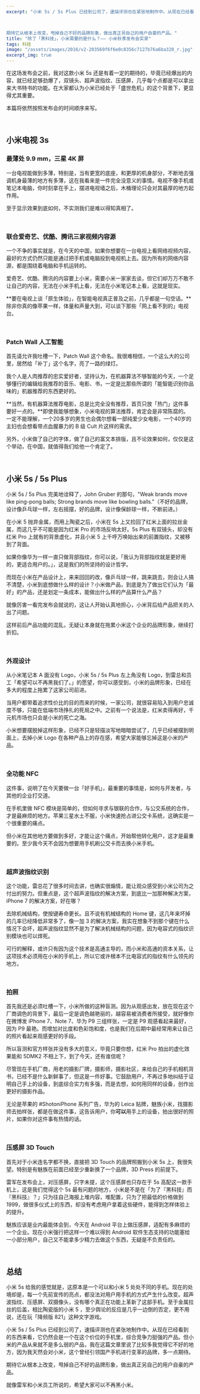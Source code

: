 ```yaml
---
excerpt: "小米 5s / 5s Plus 已经到公司了，速描评测也在紧张地制作中。从现在已经看到的东西来看，它仍然会是一个在这个价位的手机里，综合竞争力挺强的产品。但小米的产品从来就不是多么弱的产品，我在这篇文章里说了比较多我觉得它不好的地方，因为我天然会对小米，这个曾经引领国产手机进行变革的品牌，多一点期待。期待它从根本上改变，甩掉自己不好的品牌形象，做出真正另自己的用户自豪的产品。



期待它从根本上改变，甩掉自己不好的品牌形象，做出真正另自己的用户自豪的产品。"
title: "除了「黑科技」，小米需要的是什么？—— 小米秋季发布会实录"
tags: 科技
image: "/assets/images/2016/v2-203569f6f6e0c8356c7127b76a6ba320_r.jpg"
excerpt_img: true
---
```


在这场发布会之前，我对这款小米 5s 还是有着一定的期待的，毕竟已经爆出的内容，就已经足够劲爆了，双镜头、超声波指纹、压感屏，几乎每个点都是可以拿出来大书特书的功能。在大家都认为小米已经处于「盛世危机」的这个背景下，更显得尤其重要。

本篇将依然按照发布会的时间顺序来写。

<br>

## 小米电视 3s

### 最薄处 9.9 mm，三星 4K 屏

一台电视能做到多薄，特别是，当有更宽的底座，和更厚的机身部分，不断地去强调机身最薄的地方有多薄，这在我看来是一件完全没意义的事情。电视不像手机或笔记本电脑，你时刻拿在手上，摆进电视墙之后，木桶理论只会对其最厚的地方起作用。

至于显示效果到底如何，不实测我们是难以得知真相了。

<br>

### 联合爱奇艺、优酷、腾讯三家视频内容源

一个不争的事实就是，在今天的中国，如果你想要在一台电视上看网络视频内容，最好的方式仍然只能是通过把手机或电脑投到电视机上去。因为所有的网络内容源，都是围绕着电脑和手机运转的。

爱奇艺、优酷、腾讯的内容要上小米，需要小米一家家去谈，但它们却万万不敢不让自己的内容，无法在小米手机上看，无法在小米笔记本上看，这就是现实。

**要在电视上谈「原生体验」，在智能电视真正普及之前，几乎都是一句空话。**除非你真的像苹果一样，体量和声量大到，可以谈下那些「网上看不到的」电视台。

<br>

### Patch Wall 人工智能

首先请允许我吐槽一下，Patch Wall 这个命名。我很难相信，一个这么大的公司里，居然给「补丁」这个名字，亮了一路的绿灯。

我个人是人肉推荐的忠实爱好者，坚持认为，在机器算法不够智能的今天，一个足够懂行的编辑给我推荐的音乐、电影、书，一定是比那些所谓的「能智能识别你品味的」机器推荐的东西更好的。

**当然，有机器算法推荐电影，总是比完全没有推荐，首页只放「热门」这件事要好一点的。**即使我能够想象，小米电视的算法推荐，肯定会是非常陈腐的。一定不能理解，一个20多岁的男生也会偶尔想看一部纯爱少女电影，一个40岁的主妇也会想看带点血腥暴力的 B 级 Cult 片这样的需求。

另外，小米做了自己的字体，做了自己的富文本排版，且不论效果如何，仅仅是这个举动，在中国，就值得我们给他一个肯定了。

<br>

## 小米 5s / 5s Plus

小米 5s / 5s Plus 完美地诠释了，John Gruber 的那句，"Weak brands move like ping-pong balls; Strong brands move like bowling balls."（不好的品牌，设计像乒乓球一样，左右摇摆，好的品牌，设计像保龄球一样，不断前进。）

在小米 5 抛弃金属，而用上陶瓷之后，小米在 5s 上又捡回了红米上面的拉丝金属，而这几乎不可能是因为红米 Pro 的市场反响太好。5s Plus 有双镜头，却没有红米 Pro 上就有的背景虚化，并且小米 5 上千呼万唤始出来的前置指纹，又被移到了背面。

如果你像华为一样一直只做背部指纹，你可以说，「我认为背部指纹就是更好用的，更适合用户的。」，这是我们的所坚持的设计哲学。

而现在小米在产品设计上，来来回回的改，像乒乓球一样，跳来跳去，则会让人搞不清楚，小米到底想做什么样的设计？小米做产品，到底是为了做出它们认为「最好」的产品，还是划定一条成本，能做出什么样的产品算什么产品？

就像厉害一看完发布会就说的，这让人开始认真地担心，小米背后给产品把关的人出了问题。

这样前后产品功能的混乱，无疑让本身就在拖累小米这个企业的品牌形象，继续打折扣。

<br>

### 外观设计

从小米笔记本 A 面没有 Logo，小米 5s / 5s Plus 左上角没有 Logo，到雷总和员工「希望可以不再黑我们了。」的愿望，你可以感受到，小米的品牌形象，已经在多大的程度上拖累了这家公司前进。

当用户都带着追求性价比的目的而来的时候，一家公司，就很容易陷入到用户忠诚度不够，只能在低端市场挣扎的死局之中。之前有一个说法是，红米卖得再好，千元机市场也只会是小米的死亡之海。

小米想要摆脱掉这样形象，已经不只是轻描淡写地暗暗尝试了，几乎已经被摆到明面上，去掉小米 Logo 在各种产品上的存在感，希望大家能够忘掉这是小米的产品。

<br>

### 全功能 NFC

这件事，说明了在今天要做一台「好手机」，最重要的事情是，如何与开发者，与其他的企业打交道。

在手机里做 NFC 模块是简单的，但如何寻求与银联的合作，与公交系统的合作，才是最麻烦的地方。苹果三星水土不服，小米快速抢占进公交卡系统，这确实是一个很重要的痛点。

但小米在其他地方要做到多好，才能让这个痛点，开始帮他转化用户，这才是最重要的。至少我今天不会因为想要用手机刷公交卡而去换小米手机。

<br>

### 超声波指纹识别

这个功能，雷总花了很多时间去讲，也确实很煽情，能让观众感受到小米公司为之付出的努力。但重点是，这个超声波指纹的解决方案，到底比一加那种解决方案，iPhone 7 的解决方案，好在哪？

去除机械结构，使按键寿命更长。且不说有机械结构的 Home 键，这几年来坏掉的几率已经降低非常多了，像一加 3 的解决方案，我实在想象不到那个键在什么情况下会坏，超声波指纹显然不是为了解决机械结构的问题，因为电容式的指纹识别模块也可以焊死。

可行的解释，或许只有因为这个技术是高通主导的，而小米和高通的资本关系，让这项技术必须用在小米的手机上，所以它或许根本不比电容式的指纹有什么领先的地方。

<br>

### 拍照

首先我还是必须吐槽一下，小米所做的这种盲测。因为从观感出发，放在现在这个厂商调色的背景下，最后一定是调色越艳丽的，越容易被消费者所接受，就好像你在微博发 iPhone 7、Note 7、华为 P9 三组样张，一定是 P9 观感看起来最好，因为 P9 最艳。而增加对比度和色彩饱和度，也是我们在后期中最经常用来让自己的照片看起来观感更好的手段。

所以盲测和官方样张并没有多大的意义，毕竟只要你想，红米 Pro 拍出的虚化效果能和 5DMK2 不相上下，到了今天，还有谁信呢？

尽管现在手机厂商，用老的摄影厂牌，摄影师，摄影社区，来给自己的手机相机背书，已经不是什么新鲜事了，但这是一件好事。它鼓励用户，不再过多地纠结于证明自己手上的设备，到底综合实力有多强，而是去想，如何用同样的设备，创作出更好的摄影作品。

无论是苹果的 #ShotoniPhone 系列广告，华为的 Leica 贴牌，魅族小米，找摄影师去拍样张，都是在做这件事，这告诉用户，你**可以**用手上的设备，拍出很好的照片，如果你对这件事有热情的话。

<br>

### 压感屏 3D Touch

首先对于小米连名字都不换，直接把 3D Touch 的品牌照搬到小米 5s 上，我很失望。特别是有魅族在前面已经至少重新换了一个品牌，3D Press 的前提下。

雷军在发布会上，对压感屏，只字未提，这个压感屏也只存在于 5s 高配这一款手机上，这是我们觉得这个 5s 最有问题的地方，小米是不是在「为了『黑科技』而『黑科技』？」只为往自己海报上堆内容，堆配置，只为了把最低的价格做到 1999，做很多仪式上的东西，却没有考虑用户拿着这些硬件，能得到怎样体验上的提升。

魅族应该是业内最能体会到，今天在 Android 平台上做压感屏，适配有多麻烦的一个企业。现在小米强行把这样一个难以得到 Android 软件生态支持的功能塞给一小部分用户，自己又不能拿多少精力去做这个东西，无疑是不负责任的。

<br>

## 总结

小米 5s 给我的感觉就是，这原本是一个可以和小米 5 处处不同的手机。现在的处境却是，每一个先前宣传的亮点，都没法对用户用手机的方式产生什么改变。超声波指纹、压感屏、双摄像头，没有哪个真正在功能上革新了这部手机。至于金属拉丝的后盖，相比陶瓷版的小米 5 ，至少舆论的反应是几乎一边倒的否定，更不用说，还在玩「降频版 821」这种文字游戏。

小米 5s / 5s Plus 已经到公司了，速描评测也在紧张地制作中。从现在已经看到的东西来看，它仍然会是一个在这个价位的手机里，综合竞争力挺强的产品。但小米的产品从来就不是多么弱的产品，我在这篇文章里说了比较多我觉得它不好的地方，因为我天然会对小米，这个曾经引领国产手机进行变革的品牌，多一点期待。

期待它从根本上改变，甩掉自己不好的品牌形象，做出真正另自己的用户自豪的产品。

就像雷军和小米员工所说的，希望大家可以不再黑小米。

